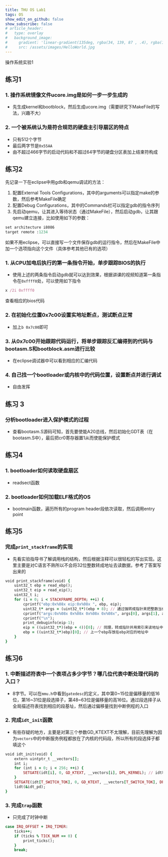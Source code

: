 ```yaml
---
title: THU OS Lab1
tags: OS
show_edit_on_github: false
show_subscribe: false
# article_header:
#   type: overlay
#   background_image:
#     gradient: 'linear-gradient(135deg, rgba(34, 139, 87 , .4), rgba(139, 34, 139, .4))'
#     src: /assets/images/HelloWorld.jpg
---
```

操作系统实验1
<!--more-->
## 练习1
### 1. 操作系统镜像文件ucore.img是如何一步一步生成的
- 先生成kernel和bootblock，然后生成ucore.img（需要研究下MakeFile的写法，兴趣不大）

### 2. 一个被系统认为是符合规范的硬盘主引导扇区的特点
- 只有512个字节
- 最后两字节是`0x55AA`
- 由不超过466字节的启动代码和不超过64字节的硬盘分区表加上结束符构成

## 练习2
先记录一下在eclipse中用gdb和qemu调试的方法：
1. 配置External Tools Configurations，其中的arguments可以指定make的参数，然后参考MakeFile确定
2. 配置Debug Configurations，其中的Commands栏可以指定gdb的指令序列
3. 先启动qemu，让其进入等待状态（通过MakeFile），然后启动gdb，让其跟qemu建立连接，比如使用如下的参数：
```ruby
set architecture i8086
target remote :1234
```

如果不用eclipse，可以直接写一个文件保存gdb的运行指令，然后在MakeFile中加一个选项指向这个文件（具体参考其他已有的选项）

### 1. 从CPU加电后执行的第一条指令开始，单步跟踪BIOS的执行
- 使用上述的两条指令启动gdb就可以达到效果，根据讲课的视频知道第一条指令在`0xffff0`处，可以使用如下指令
```ruby
x /2i 0xffff0
```
查看相应的bios代码

### 2. 在初始化位置0x7c00设置实地址断点，测试断点正常
- 加上`b 0x7c00`即可

### 3. 从0x7c00开始跟踪代码运行，将单步跟踪反汇编得到的代码与bootasm.S和bootblock.asm进行比较
- 在eclipse调试器中可以看到相应的汇编代码

### 4. 自己找一个bootloader或内核中的代码位置，设置断点并进行调试
- 自由发挥

## 练习 3
### 分析bootloader进入保护模式的过程
- 查看bootasm.S源码可知，首先要使能A20总线，然后初始化GDT表（在bootasm.S中），最后把cr0寄存器置1从而使能保护模式

## 练习4
### 1. bootloader如何读取硬盘扇区
- readsect函数
### 2. bootloader如何加载ELF格式的OS
- bootmain函数，遍历所有的program header段依次读取，然后调用entry point

## 练习5
### 完成`print_stackframe`的实现
- 先看实验指导书了解调用栈的结构，然后根据注释可以很轻松的写出实现。这里主要是对C语言不熟所以不会将32位整数转成地址去读数据，参考了答案写出来的
```ruby
void print_stackframe(void) {
    uint32_t ebp = read_ebp();
    uint32_t eip = read_eip();
    uint32_t i;
    for (i = 0; i < STACKFRAME_DEPTH; ++i) {
        cprintf("ebp:0x%08x eip:0x%08x ", ebp, eip);
        uint32_t* args = (uint32_t*)(ebp + 8); // 通过强转成指针来把整数当作地址
        cprintf("args:0x%08x 0x%08x 0x%08x 0x%08x", args[0], args[1], args[2], args[3]); // 直接通过索引实现对地址的顺序访问
        cprintf("\n");
        print_debuginfo(eip-1);
        eip = ((uint32_t*)(ebp + 4))[0]; // 同理，转成指针并用索引来读地址中的值。记住返回地址存放在ebp的上面4位的地址中
        ebp = ((uint32_t*)ebp)[0]; // 上一个ebp存放在ebp对应的地址中
    }
}
```

## 练习6
### 1. 中断描述符表中一个表项占多少字节？哪几位代表中断处理代码的入口？
- 8字节。可以在`mmu.h`中看到`gatedesc`的定义，其中第0~15位是偏移量的低16位，第16~31位是段选择子，第48~63位是偏移量的高16位。通过段选择子从全局描述符表找到相应的段基址，然后通过偏移量找到中断例程的入口

### 2. 完成`idt_init`函数
- 有些存疑的地方，主要是对第三个参数GD_KTEXT不太理解，目前先理解为因为`vectors`中的中断服务例程都放在了内核的代码段，所以所有的段选择子都填这个
```ruby
void idt_init(void) {
    extern uintptr_t __vectors[];
    int i;
    for (int i = 0; i < 256; ++i) {
        SETGATE(idt[i], 0, GD_KTEXT, __vectors[i], DPL_KERNEL); // idt项，是否为系统调用，段选择子，偏移量，特权级别
    }
    SETGATE(idt[T_SWITCH_TOK], 0, GD_KTEXT, __vectors[T_SWITCH_TOK], DPL_USER); // 从用户切到内核是用户特权级
    lidt(&idt_pd);
}
```

### 3. 完成`trap`函数
- 只完成了时钟中断
```ruby
case IRQ_OFFSET + IRQ_TIMER:
    ticks++;
    if (ticks % TICK_NUM == 0) {
        print_ticks();
    }
    break;
```